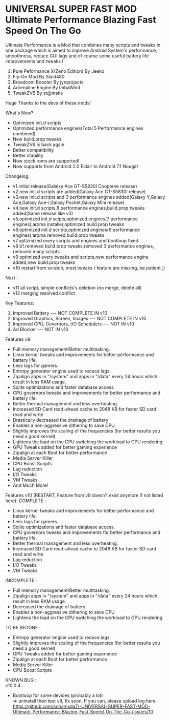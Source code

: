 #  UNIVERSAL SUPER FAST MOD Ultimate Performance Blazing Fast Speed On The Go


Ultimate Performance is a Mod that combines many scripts and tweaks
in one package which is aimed to improve Android
System's performance, smoothness, reduce GUI lags and of course some useful battery life improvements and tweaks !   

1. Pure Peformance X(Zeno Edition) By Jeeko
2. Fly-On Mod By Slaid480
3. Broadcom Booster By jynprojects
4. Adrenaline Engine By ImbaWind
5. TweakZV6 By st@matis

Huge Thanks to the devs of these mods!

What's New?  
- Optimized init.d scripts
- Optimized performance engines(Total 5 Performance engines combined)
- New build.prop tweaks
- TweakZV6 is back again
- Better compatibility
- Better stability
- Now stock roms are supported!
- Now supports from Android 2.0 Eclair to Android 7.1 Nougat


Changelog:  
- v1.initial release(Galalxy Ace GT-S5830I Cooperve release)
- v2.new init.d scripts are added(Galaxy Ace GT-S5830I release)
- v3.new init.d scripts and 3 performance engines added(Galaxy Y,Galaxy Ace,Galaxy Ace-i,Galaxy Pocket,Galaxy Mini release)
- v4.new init.d scripts,8 performance engines,build.prop tweaks added(Same release like v3)
- v5.optimized init.d scipts,optimized engines(7 performance engines),aroma installer,optimized build.prop tweaks
- v6.optimized init.d scripts,optimized engines(6 performance engines),aroma removed,build.prop tweaks
- v7.optizmized every scripts and engines and bootloop fixed
- v8 b1.removed build.prop tweaks,removed 3 performance engines, removed many scripts
- v9 optimized every tweaks and scripts,new performance engine added,new build.prop tweaks
- v10 restart from scratch, most tweaks / feature are missing, be patient ;)

Next :  
- v11 all script, simple conflicts's deletion (no merge, delete all)
- v12 merging resolved conflict

Key Features:  
1. Improved Battery --- NOT COMPLETE IN v10
2. Improved Graphics, Screen, Images --- NOT COMPLETE IN v10
3. Improved CPU, Governors, I/O Schedulers --- NOT IN v10
4. Ad Blocker --- NOT IN v10

Features v9:
- Full memory management/Better multitasking.
- Linux kernel tweaks and improvements for better performance and battery life.
- Less lags for gamers.
- Entropy generator engine used to reduce lags.
- Zipalign apps in "/system" and apps in "/data" every 24 hours which result in less RAM usage.
- Sqlite optimizations and faster database access.
- CPU governors tweaks and improvements for better performance and battery life.
- Better thermal management and less overheating.
- Increased SD Card read-ahead cache to 2048 KB for faster SD card read and write
- Drastically decreased the drainage of battery
- Enables a non-aggressive dithering to save CPU
- Slightly improves the scaling of the frequencies (for better results you need a good kernel)
- Lightens the load on the CPU switching the workload to GPU rendering
- GPU Tweaks added for better gaming experience
- Zipalign at each Boot for better performance
- Media Server Killer
- CPU Boost Scripts
- Lag reduction
- I/O Tweaks
- VM Tweaks
- And Much More!

Features v10 (RESTART, Feature from v9 doesn't exist anymore if not listed here):
COMPLETE :  
- Linux kernel tweaks and improvements for better performance and battery life.
- Less lags for gamers.
- Sqlite optimizations and faster database access.
- CPU governors tweaks and improvements for better performance and battery life.
- Better thermal management and less overheating.
- Increased SD Card read-ahead cache to 2048 KB for faster SD card read and write
- Lag reduction
- I/O Tweaks
- VM Tweaks

INCOMPLETE :  
- Full memory management/Better multitasking.
- Zipalign apps in "/system" and apps in "/data" every 24 hours which result in less RAM usage.
- Decreased the drainage of battery
- Enables a non-aggressive dithering to save CPU
- Lightens the load on the CPU switching the workload to GPU rendering

TO BE REDONE :  
- Entropy generator engine used to reduce lags.
- Slightly improves the scaling of the frequencies (for better results you need a good kernel)
- GPU Tweaks added for better gaming experience
- Zipalign at each Boot for better performance
- Media Server Killer
- CPU Boost Scripts

KNOWN BUG :  
v10.0.4 :
- Bootloop for some devices (probably a lot)  
=> uninstall then test v8, fix soon, If you can, please upload log here https://github.com/sohamxda7/-UNIVERSAL-SUPER-FAST-MOD-Ultimate-Performance-Blazing-Fast-Speed-On-The-Go-/issues/10

